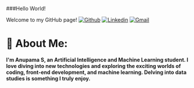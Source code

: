 ###Hello World!

Welcome to my GitHub page!
[![Github](https://img.shields.io/badge/-Github-000?style=flat&logo=Github&logoColor=white)](https://github.com/AnuS2003/)
[![Linkedin](https://img.shields.io/badge/-LinkedIn-blue?style=flat&logo=Linkedin&logoColor=white)](www.linkedin.com/in/anupamashettigar)
[![Gmail](https://img.shields.io/badge/-Gmail-c14438?style=flat&logo=Gmail&logoColor=white)](mailto:anupamacks589@gmail.com)


# 💫 About Me:
**I'm Anupama S, an Artificial Intelligence and Machine Learning student. I love diving into new technologies and exploring the exciting worlds of coding, front-end development, and machine learning. Delving into data studies is something I truly enjoy.**
  
